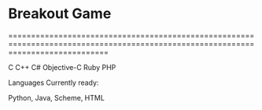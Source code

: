 # Breakout Game
==================================================================================================================================




C C++ C# Objective-C Ruby PHP

Languages Currently ready:

Python, Java, Scheme, HTML


